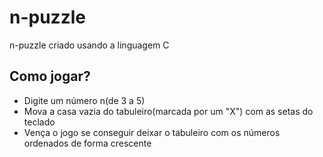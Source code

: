 # n-puzzle
n-puzzle criado usando a linguagem C

## Como jogar?

- Digite um número n(de 3 a 5)
- Mova a casa vazia do tabuleiro(marcada por um "X") com as setas do teclado
- Vença o jogo se conseguir deixar o tabuleiro com os números ordenados de forma crescente
